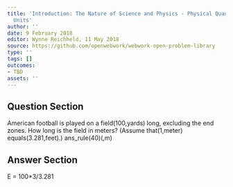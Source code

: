 ```yaml
---
title: 'Introduction: The Nature of Science and Physics - Physical Quantities and
  Units'
author: ''
date: 9 February 2018
editor: Wynne Reichheld, 11 May 2018
source: https://github.com/openwebwork/webwork-open-problem-library
type: ''
tags: []
outcomes:
- TBD
assets: ''
---
```


## Question Section 

 
American football is played on a field(100,yards) long, excluding the end zones. How long is the field in meters? (Assume that(1,meter) equals(3.281,feet).)
ans_rule(40)(,m)



## Answer Section

E = 100*3/3.281